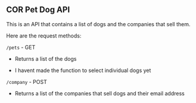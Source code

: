 ## COR Pet Dog API

This is an API that contains a list of dogs and the companies that sell them.

Here are the request methods:

`/pets` - GET
- Returns a list of the dogs

* I havent made the function to select individual dogs yet

`/company` - POST
- Returns a list of the companies that sell dogs and their email address